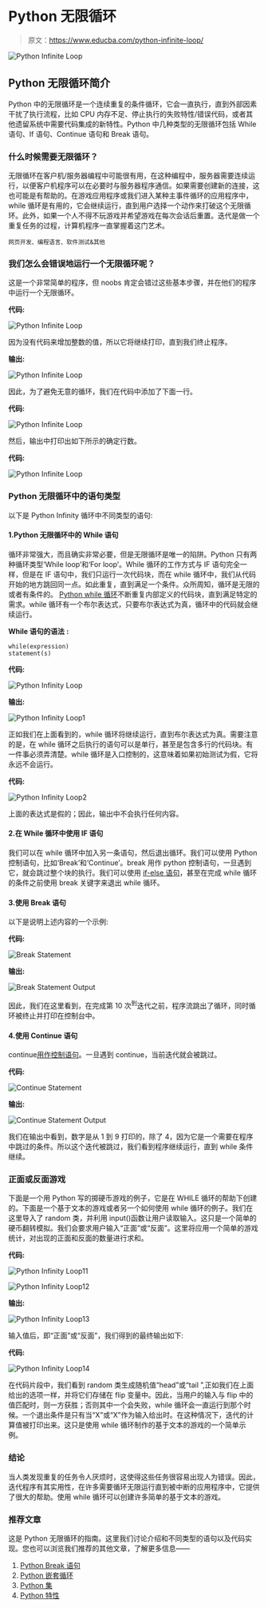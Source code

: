 # Python 无限循环

> 原文：<https://www.educba.com/python-infinite-loop/>

![Python Infinite Loop](img/89c798e684e4789dec93fcc2998e3496.png)



## Python 无限循环简介

Python 中的无限循环是一个连续重复的条件循环，它会一直执行，直到外部因素干扰了执行流程，比如 CPU 内存不足、停止执行的失败特性/错误代码，或者其他遗留系统中需要代码集成的新特性。Python 中几种类型的无限循环包括 While 语句、If 语句、Continue 语句和 Break 语句。

### 什么时候需要无限循环？

无限循环在客户机/服务器编程中可能很有用，在这种编程中，服务器需要连续运行，以便客户机程序可以在必要时与服务器程序通信。如果需要创建新的连接，这也可能是有帮助的。在游戏应用程序或我们进入某种主事件循环的应用程序中，while 循环是有用的，它会继续运行，直到用户选择一个动作来打破这个无限循环。此外，如果一个人不得不玩游戏并希望游戏在每次会话后重置。迭代是做一个重复任务的过程，计算机程序一直掌握着这门艺术。

<small>网页开发、编程语言、软件测试&其他</small>

### 我们怎么会错误地运行一个无限循环呢？

这是一个非常简单的程序，但 noobs 肯定会错过这些基本步骤，并在他们的程序中运行一个无限循环。

**代码:**

![Python Infinite Loop](img/0c5a6bbf573af07d921b81b41894681b.png)



因为没有代码来增加整数的值，所以它将继续打印，直到我们终止程序。

**输出:**

![Python Infinite Loop](img/2a131e2c4d38d4ef2d5b30802f5747da.png)



因此，为了避免无意的循环，我们在代码中添加了下面一行。

**代码:**

![Python Infinite Loop](img/eeff3eecbdf71fc068b23142a4b6d9e3.png)



然后，输出中打印出如下所示的确定行数。

**代码:**

![Python Infinite Loop](img/c673ce387f3e07e438a0ab51731b7ec2.png)



### Python 无限循环中的语句类型

以下是 Python Infinity 循环中不同类型的语句:

#### 1.Python 无限循环中的 While 语句

循环非常强大，而且确实非常必要，但是无限循环是唯一的陷阱。Python 只有两种循环类型‘While loop’和‘For loop’。While 循环的工作方式与 IF 语句完全一样，但是在 IF 语句中，我们只运行一次代码块，而在 while 循环中，我们从代码开始的地方跳回同一点。如此重复，直到满足一个条件。众所周知，循环是无限的或者有条件的。 [Python while 循环](https://www.educba.com/while-loop-in-python/)不断重复内部定义的代码块，直到满足特定的需求。while 循环有一个布尔表达式，只要布尔表达式为真，循环中的代码就会继续运行。

**While 语句的语法** **:**

```
while(expression)
statement(s)
```

**代码:**

![Python Infinity Loop](img/ba852f5e1a5d14dff2620dbdfaca5578.png)



**输出:**

![Python Infinity Loop1](img/e1f9a86a133813f681cfb1a5f89740de.png)



正如我们在上面看到的，while 循环将继续运行，直到布尔表达式为真。需要注意的是，在 while 循环之后执行的语句可以是单行，甚至是包含多行的代码块。有一件事必须弄清楚。while 循环是入口控制的，这意味着如果初始测试为假，它将永远不会运行。

**代码:**

![Python Infinity Loop2](img/443f6b5d49dae85c7fb315ca8fd59117.png)



上面的表达式是假的；因此，输出中不会执行任何内容。

#### 2.在 While 循环中使用 IF 语句

我们可以在 while 循环中加入另一条语句，然后退出循环。我们可以使用 Python 控制语句，比如‘Break’和‘Continue’。break 用作 python 控制语句，一旦遇到它，就会跳过整个块的执行。我们可以使用 [if-else 语句](https://www.educba.com/if-else-statement-in-python/)，甚至在完成 while 循环的条件之前使用 break 关键字来退出 while 循环。

#### 3.使用 Break 语句

以下是说明上述内容的一个示例:

**代码:**

![Break Statement](img/a02e768a833844c4ebb41b920c3d4bf4.png)



**输出:**

![Break Statement Output](img/bc6a00c0d5d1ae52d91ad0356853b3ac.png)



因此，我们在这里看到，在完成第 10 次<sup>到</sup>迭代之前，程序流跳出了循环，同时循环被终止并打印在控制台中。

#### 4.使用 Continue 语句

continue[用作控制语句](https://www.educba.com/control-statements-in-c/)。一旦遇到 continue，当前迭代就会被跳过。

**代码:**

![Continue Statement](img/b0f509f4616e11f6c0cdbf7889aa35d1.png)



**输出:**

![Continue Statement Output](img/1d806848df26c6a5864f6a5b1e9ebc3a.png)



我们在输出中看到，数字是从 1 到 9 打印的，除了 4，因为它是一个需要在程序中跳过的条件。所以这个迭代被跳过，我们看到程序继续运行，直到 while 条件继续。

### 正面或反面游戏

下面是一个用 Python 写的掷硬币游戏的例子，它是在 WHILE 循环的帮助下创建的。下面是一个基于文本的游戏或者另一个如何使用 while 循环的例子。我们在这里导入了 random 类，并利用 input()函数让用户读取输入。这只是一个简单的硬币翻转模拟。我们会要求用户输入“正面”或“反面”。这里将应用一个简单的游戏统计，对出现的正面和反面的数量进行求和。

**代码:**

![Python Infinity Loop11](img/e31666d38ac1c5d1f8d2ff3c830b9331.png)



![Python Infinity Loop12](img/bbacbbdce1e98fc58ee87e5baac3b96e.png)



**输出:**

![Python Infinity Loop13](img/dcefcf5fec2e962c97183767d1c57dcc.png)



输入值后，即“正面”或“反面”，我们得到的最终输出如下:

**代码:**

![Python Infinity Loop14](img/fd613cbe25c2ab23a3ffd751c5177193.png)



在代码片段中，我们看到 random 类生成随机值“head”或“tail ”,正如我们在上面给出的选项一样，并将它们存储在 flip 变量中。因此，当用户的输入与 flip 中的值匹配时，则一方获胜；否则其中一个会失败，while 循环会一直运行到那个时候。一个退出条件是只有当“X”或“X”作为输入给出时。在这种情况下，迭代的计算值被打印出来。这只是使用 while 循环制作的基于文本的游戏的一个简单示例。

### 结论

当人类发现重复的任务令人厌烦时，这使得这些任务很容易出现人为错误。因此，迭代程序有其实用性，在许多需要循环无限运行直到被中断的应用程序中，它提供了很大的帮助。使用 while 循环可以创建许多简单的基于文本的游戏。

### 推荐文章

这是 Python 无限循环的指南。这里我们讨论介绍和不同类型的语句以及代码实现。您也可以浏览我们推荐的其他文章，了解更多信息——

1.  [Python Break 语句](https://www.educba.com/break-statement-in-python/)
2.  [Python 嵌套循环](https://www.educba.com/python-nested-loops/)
3.  [Python 集](https://www.educba.com/python-sets/)
4.  [Python 特性](https://www.educba.com/python-features/)





